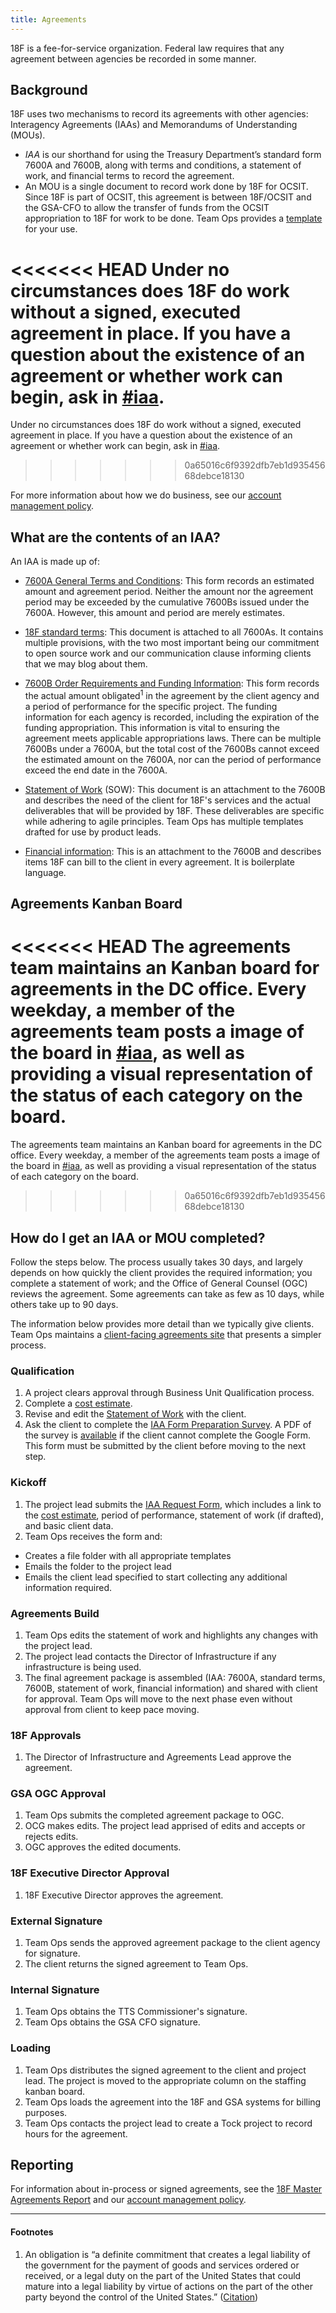 ```yaml
---
title: Agreements
---
```


18F is a fee-for-service organization. Federal law requires that any agreement between agencies be recorded in some manner.

## Background

18F uses two mechanisms to record its agreements with other agencies: Interagency Agreements (IAAs) and Memorandums of Understanding (MOUs).

- _IAA_ is our shorthand for using the Treasury Department&rsquo;s standard form 7600A and 7600B, along with terms and conditions, a statement of work, and financial terms to record the agreement.
- An MOU is a single document to record work done by 18F for OCSIT. Since 18F is part of OCSIT, this agreement is between 18F/OCSIT and the GSA-CFO to allow the transfer of funds from the OCSIT appropriation to 18F for work to be done. Team Ops provides a [template](https://drive.google.com/open?id=1WiUb-FiM93UNFSvL_TgtcGog7m5BGlutI1SWMFyQOJg) for your use.

<<<<<<< HEAD
Under no circumstances does 18F do work without a signed, executed agreement in place. If you have a question about the existence of an agreement or whether work can begin, ask in [#iaa](https://18f.slack.com/archives/iaa).
=======
Under no circumstances does 18F do work without a signed, executed agreement in place. If you have a question about the existence of an agreement or whether work can begin, ask in [#iaa](https://gsa-tts.slack.com/archives/iaa).
>>>>>>> 0a65016c6f9392dfb7eb1d93545668debce18130

For more information about how we do business, see our [account management policy](/client-accounts/).


## What are the contents of an IAA?

An IAA is made up of:

- [7600A General Terms and Conditions](https://www.fiscal.treasury.gov/fsreports/ref/fincMgmtStdzn/forms/IAA-general-terms-condition-ver6-09-23-11.pdf): This form records an estimated amount and agreement period. Neither the amount nor the agreement period may be exceeded by the cumulative 7600Bs issued under the 7600A. However, this amount and period are merely estimates.

- [18F standard terms](https://pages.18f.gov/iaa-forms/attachment-a.html): This document is attached to all 7600As. It contains multiple provisions, with the two most important being our commitment to open source work and our communication clause informing clients that we may blog about them.

- [7600B Order Requirements and Funding Information](https://www.fiscal.treasury.gov/fsreports/ref/fincMgmtStdzn/forms/IAA-Order-7600B-10-10-12-update.pdf): This form records the actual amount obligated<sup>1</sup> in the agreement by the client agency and a period of performance for the specific project. The funding information for each agency is recorded, including the expiration of the funding appropriation. This information is vital to ensuring the agreement meets applicable appropriations laws. There can be multiple 7600Bs under a 7600A, but the total cost of the 7600Bs cannot exceed the estimated amount on the 7600A, nor can the period of performance exceed the end date in the 7600A.

- [Statement of Work](https://docs.google.com/document/d/1pbJMDmFBFYKs1sU05jrxWFySpeKjbRNdfk32RY3ub70/edit) (SOW): This document is an attachment to the 7600B and describes the need of the client for 18F's services and the actual deliverables that will be provided by 18F. These deliverables are specific while adhering to agile principles. Team Ops has multiple templates drafted for use by product leads.

- [Financial information](https://pages.18f.gov/iaa-forms/attachment-b.html): This is an attachment to the 7600B and describes items 18F can bill to the client in every agreement. It is boilerplate language.

## Agreements Kanban Board

<<<<<<< HEAD
The agreements team maintains an Kanban board for agreements in the DC office. Every weekday, a member of the agreements team posts a image of the board in [#iaa](https://18f.slack.com/archives/iaa), as well as providing a visual representation of the status of each category on the board. 
=======
The agreements team maintains an Kanban board for agreements in the DC office. Every weekday, a member of the agreements team posts a image of the board in [#iaa](https://gsa-tts.slack.com/archives/iaa), as well as providing a visual representation of the status of each category on the board. 
>>>>>>> 0a65016c6f9392dfb7eb1d93545668debce18130

## How do I get an IAA or MOU completed?

Follow the steps below. The process usually takes 30 days, and largely depends on how quickly the client provides the required information; you complete a statement of work; and the Office of General Counsel (OGC) reviews the agreement. Some agreements can take as few as 10 days, while others take up to 90 days.

The information below provides more detail than we typically give clients. Team Ops maintains a [client-facing agreements site](https://pages.18f.gov/iaa-forms/) that presents a simpler process.

### Qualification

1. A project clears approval through Business Unit Qualification process.
1. Complete a [cost estimate](https://drive.google.com/open?id=0BwzPQaT19ZdofjhPRGRhLW1BWGNQc1kzTHhZbDA2YW15UzhMd05jWDYxdEtob18yTEJkbTQ).
1. Revise and edit the [Statement of Work](https://docs.google.com/document/d/1pbJMDmFBFYKs1sU05jrxWFySpeKjbRNdfk32RY3ub70/edit) with the client.
1. Ask the client to complete the [IAA Form Preparation Survey](https://docs.google.com/a/gsa.gov/forms/d/e/1FAIpQLSdcP-ifAEPjk1FUK4q_hzkSmlAJaIyGx9y_4BSLrJI_ZLdVzw/viewform). A PDF of the survey is [available](https://drive.google.com/drive/folders/0BwzPQaT19ZdoMldIV19raDV1MW8) if the client cannot complete the Google Form. This form must be submitted by the client before moving to the next step.

### Kickoff

1. The project lead submits the [IAA Request Form](https://docs.google.com/a/gsa.gov/forms/d/13--i0fRhgSgP9sRVkn7RvPN0Lrbwvg4cpMOctN3Ygrc/viewform), which includes a link to the [cost estimate](https://drive.google.com/open?id=0BwzPQaT19ZdofjhPRGRhLW1BWGNQc1kzTHhZbDA2YW15UzhMd05jWDYxdEtob18yTEJkbTQ), period of performance, statement of work (if drafted), and basic client data.
1. Team Ops receives the form and:
 - Creates a file folder with all appropriate templates
 - Emails the folder to the project lead
 - Emails the client lead specified to start collecting any additional information required.

### Agreements Build

1. Team Ops edits the statement of work and highlights any changes with the project lead.
1. The project lead contacts the Director of Infrastructure if any infrastructure is being used.
1. The final agreement package is assembled (IAA: 7600A, standard terms, 7600B, statement of work, financial information) and shared with client for approval. Team Ops will move to the next phase even without approval from client to keep pace moving.

### 18F Approvals

1. The Director of Infrastructure and Agreements Lead approve the agreement.

### GSA OGC Approval

1. Team Ops submits the completed agreement package to OGC.
1. OCG makes edits. The project lead apprised of edits and accepts or rejects edits.
1. OGC approves the edited documents.

### 18F Executive Director Approval

1. 18F Executive Director approves the agreement.

### External Signature

1. Team Ops sends the approved agreement package to the client agency for signature.
1. The client returns the signed agreement to Team Ops.

### Internal Signature

1. Team Ops obtains the TTS Commissioner's signature.
1. Team Ops obtains the GSA CFO signature.

### Loading

1. Team Ops distributes the signed agreement to the client and project lead. The project is moved to the appropriate column on the staffing kanban board.
1. Team Ops loads the agreement into the 18F and GSA systems for billing purposes.
1. Team Ops contacts the project lead to create a Tock project to record hours for the agreement.

## Reporting

For information about in-process or signed agreements, see the [18F Master Agreements Report](https://docs.google.com/spreadsheets/d/1v4QfXGaJVy9-CZ0n6cFLHGGs_5TL1l8uCh6ZyNYjMDk/edit#gid=2047916505) and our [account management policy](/client-accounts/).

---

<footer>
  <h4 id="footnote-label">Footnotes</h4>
  <ol>
    <li id="footnote-obligation">
      An obligation is &ldquo;a definite commitment that creates a legal liability of the government for the payment of goods and services ordered or received, or a legal duty on the part of the United States that could mature into a legal liability by virtue of actions on the part of the other party beyond the control of the United States.&rdquo; (<a href="http://www.gao.gov/new.items/d05734sp.pdf">Citation</a>)
    </li>
  </ol>
</footer>
